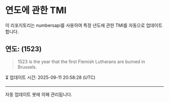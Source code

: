 
# 연도에 관한 TMI

이 리포지토리는 numbersapi를 사용하여 특정 년도에 관한 TMI를 자동으로 업데이트합니다.

## 연도: (1523)
> 1523 is the year that the first Flemish Lutherans are burned in Brussels.

⏳ 업데이트 시간: 2025-09-11 20:58:28 (UTC)

---
자동 업데이트 봇에 의해 관리됩니다.
